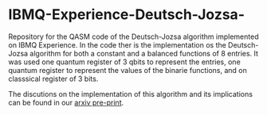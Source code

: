# IBMQ-Experience-Deutsch-Jozsa-
Repository for the QASM code of the Deutsch-Jozsa algorithm implemented on IBMQ Experience. In the code ther is the implementation os the Deutsch-Jozsa algorithm for both a constant and a balanced functions of 8 entries. It was used one quantum register of 3 qbits to represent the entries, one quantum register to represent the values of the binarie functions, and on classsical register of 3 bits.

The discutions on the implementation of this algorithm and its implications can be found in our [arxiv pre-print](https://arxiv.org/abs/2109.07910).

